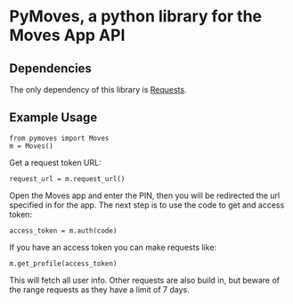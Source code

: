 # PyMoves, a python library for the Moves App API

## Dependencies

The only dependency of this library is [Requests](http://docs.python-requests.org/en/latest/).

## Example Usage

	from pymoves import Moves
	m = Moves()

Get a request token URL:

	request_url = m.request_url()

Open the Moves app and enter the PIN, then you will be redirected the url specified in for the app. The next step is to use the code to get and access token:

	access_token = m.auth(code)

If you have an access token you can make requests like:

	m.get_profile(access_token)

This will fetch all user info. Other requests are also build in, but beware of the range requests as they have a limit of 7 days.
